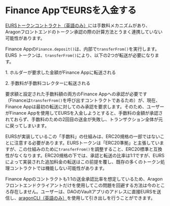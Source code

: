 # Finance AppでEURSを入金する

[EURSトークンコントラクト（英語のみ）](https://etherscan.io/address/db25f211ab05b1c97d595516f45794528a807ad8#contracts)には手数料メカニズムがあり、Aragonフロントエンドのトークン承認の際の計算方法とうまく連携していない可能性があります。

Finance Appの`Finance.deposit()`は、内部で`transferFrom()`を実行します。EURS トークンは、`transferFrom()`により、以下の2つが転送が必要になります。

1\. ホルダーが要求した金額がFinance Appに転送される

2\. 手数料が手数料コレクターに転送される

要求額と設定された手数料額の両方のFinance Appへの承認が必要です（Financeは`transferFrom()`を呼び出すコントラクトであるため）が、現在、Finance Appは最初の転送に対してのみ承認を要求します。そのため、ユーザーがFinance Appを使用してEURSを入金しようとすると、手数料の金額が承認されておらず、手数料のための2回目の送金が失敗し、トランザクション全体が元に戻ってしまいます。

EURSが実装しているこの「手数料」の仕組みは、ERC20規格の一部ではないことに注意する必要があります。EURSトークンは「ERC20準拠」と主張していますが、この仕組みのために`transferFrom()`を調整すること、ERC20標準と互換性がなくなります。ERC20規格の下では、承認と転送の比率は1:1ですが、EURSによって実装された追加料金の転送はこの前提を覆し、既存の多くのトークン処理コントラクトでは機能しない可能性があります。

Finance Appのコントラクトも1:1の送金承認比率を想定しているため、Aragonフロントエンドクライアントだけを使用してこの問題を回避する方法は今のところ存在しません。ユーザーは、DAOのVaultアプリのアドレスに直接EURSを送信し、[aragonCLI（英語のみ）](https://hack.aragon.org/developers/tools/aragoncli)を使用して引き出しを行うことができます。
